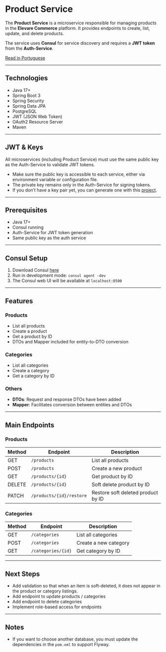 # Product Service

The **Product Service** is a microservice responsible for managing products in the **Elevare Commerce** platform.
It provides endpoints to create, list, update, and delete products. 

The service uses **Consul** for service discovery and requires a **JWT token** from the **Auth-Service**.

[Read in Portuguese](README-PT.md)

---
## Technologies
- Java 17+
- Spring Boot 3
- Spring Security
- Spring Data JPA
- PostgreSQL
- JWT (JSON Web Token)
- OAuth2 Resource Server
- Maven
---
## JWT & Keys
All microservices (including Product Service) must use the same public key as the Auth-Service to validate JWT tokens.
- Make sure the public key is accessible to each service, either via environment variable or configuration file.
- The private key remains only in the Auth-Service for signing tokens.
- If you don’t have a key pair yet, you can generate one with this [project](https://github.com/Dev-Erick-Marques/rsa256-key-pair-generator).
---
## Prerequisites

- Java 17+
- Consul running
- Auth-Service for JWT token generation
- Same public key as the auth service
---
## Consul Setup
1. Download Consul [here](https://developer.hashicorp.com/consul/install) 
2. Run in development mode: `consul agent -dev`
3. The Consul web UI will be available at ``localhost:8500``
---
## Features

### Products
- List all products 
- Create a product
- Get a product by ID 
- DTOs and Mapper included for entity-to-DTO conversion

### Categories
- List all categories
- Create a category 
- Get a category by ID


### Others
- **DTOs**: Request and response DTOs have been added
- **Mapper**: Facilitates conversion between entities and DTOs
---

## Main Endpoints

### Products

| Method | Endpoint                   | Description                        |
|--------|----------------------------|------------------------------------|
| GET    | ``/products``              | List all products                  |
| POST   | ``/products  ``            | Create a new product               |
| GET    | ``/products/{id}``         | Get product by ID                  |
| DELETE | ``/products/{id}``         | Soft delete product by ID          |
| PATCH  | ``/products/{id}/restore`` | Restore soft deleted product by ID |

### Categories

| Method | Endpoint             | Description           |
|--------|----------------------|-----------------------|
| GET    | ``/categories``      | List all categories   |
| POST   | ``/categories``      | Create a new category |
| GET    | ``/categories/{id}`` | Get category by ID    |
---
## Next Steps

- Add validation so that when an item is soft-deleted, it does not appear in the product or category listings.
- Add endpoint to update products / categories
- Add endpoint to delete categories
- Implement role-based access for endpoints
---

## Notes
- If you want to choose another database, you must update the dependencies in the `pom.xml` to support Flyway.